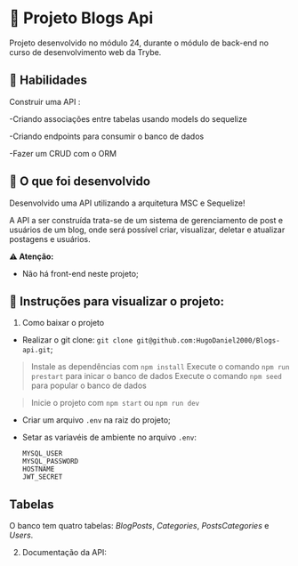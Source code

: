 # :dart: Projeto Blogs Api
Projeto desenvolvido no módulo 24, durante o módulo de back-end no curso de desenvolvimento web da Trybe.


## :brain: Habilidades

Construir uma API :

-Criando associações entre tabelas usando models do sequelize

-Criando endpoints para consumir o banco de dados

-Fazer um CRUD com o ORM


## :wrench: O que foi desenvolvido

Desenvolvido uma API utilizando a arquitetura MSC e Sequelize!

A API a ser construída trata-se de um sistema de gerenciamento de post e usuários de um blog, onde será possível criar, visualizar, deletar e atualizar postagens e usuários.

**⚠️ Atenção:**

- Não há front-end neste projeto;


## :dart: Instruções para visualizar o projeto:

1. Como baixar o projeto

- Realizar o git clone: `git clone git@github.com:HugoDaniel2000/Blogs-api.git`;

> Instale as dependências com `npm install`
> Execute o comando `npm run prestart` para inicar o banco de dados
> Execute o comando `npm seed` para popular o banco de dados

> Inicie o projeto com `npm start` ou `npm run dev`

- Criar um arquivo `.env` na raiz do projeto;

- Setar as variavéis de ambiente no arquivo `.env`:
  ```
  MYSQL_USER
  MYSQL_PASSWORD
  HOSTNAME
  JWT_SECRET
  ```
## Tabelas
O banco tem quatro tabelas: _BlogPosts_, _Categories_, _PostsCategories_ e _Users_.

2. Documentação da API: 
